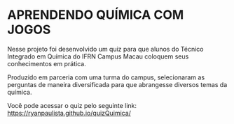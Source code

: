 # APRENDENDO QUÍMICA COM JOGOS

Nesse projeto foi desenvolvido um quiz para que alunos do Técnico Integrado em Química do IFRN Campus Macau coloquem seus conhecimentos em prática.

Produzido em parceria com uma turma do campus, selecionaram as perguntas de maneira diversificada para que abrangesse diversos temas da química.

Você pode acessar o quiz pelo seguinte link: https://ryanpaulista.github.io/quizQuimica/
